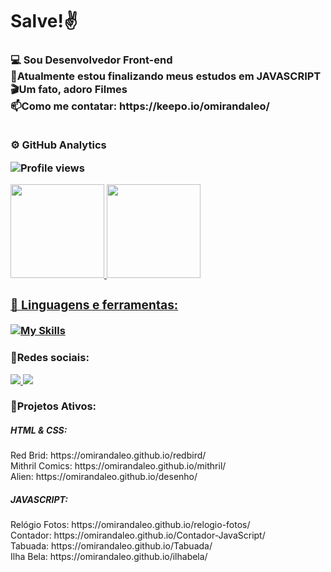 # Salve!✌️
<h3 align="left">💻 Sou Desenvolvedor Front-end <br>
                 📍Atualmente estou finalizando meus estudos em JAVASCRIPT <br>
                 🎬Um fato, adoro Filmes <br>
                 📫Como me contatar: https://keepo.io/omirandaleo/ <br> <br>
  
  ⚙️ GitHub Analytics <br>
  
<p align="left"> <img src="https://komarev.com/ghpvc/?username=omirandaleo&color=yellow" alt="Profile views" /> </p>

<div align="left">
  <a href="https://github.com/omirandaleo">
  <img height="150em" src="https://github-readme-stats.vercel.app/api?username=omirandaleo&show_icons=true&theme=gruvbox&include_all_commits=true&count_private=true"/>
  <img height="150em" src="https://github-readme-stats.vercel.app/api/top-langs/?username=omirandaleo&layout=compact&langs_count=7&theme=gruvbox"/>
</div>
 
<h3 align="left">🧩 Linguagens e ferramentas:</h3>

[![My Skills](https://skillicons.dev/icons?i=html,css,javascript,wordpress)](https://skillicons.dev)  
  
<h3 align="left">📱Redes sociais:</h3>  
  <p align="left">      
<p align="left">
  <a href="https://instagram.com/omirandaleo">
    <img src="https://skillicons.dev/icons?i=instagram" />
  </a>
  <a href="https://www.linkedin.com/in/omirandaleo/">
    <img src="https://skillicons.dev/icons?i=linkedin" />
  </a>
</p>
  
<h3 align="left">📎Projetos Ativos:</h3>
  
<h5 align="left">HTML & CSS:</h5>
  Red Brid: https://omirandaleo.github.io/redbird/ <br>
  Mithril Comics: https://omirandaleo.github.io/mithril/ <br>
  Alien: https://omirandaleo.github.io/desenho/  <br>
      
<h5 align="left">JAVASCRIPT:</h5>
  Relógio Fotos: https://omirandaleo.github.io/relogio-fotos/ <br>
  Contador: https://omirandaleo.github.io/Contador-JavaScript/  <br>
  Tabuada: https://omirandaleo.github.io/Tabuada/ <br>
  Ilha Bela: https://omirandaleo.github.io/ilhabela/  <br>
